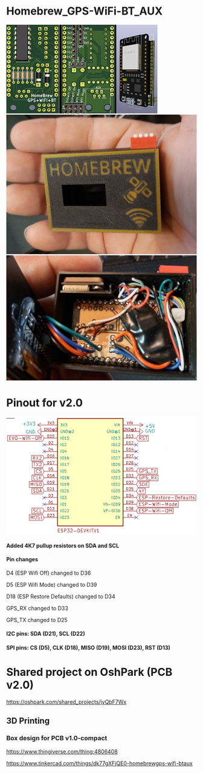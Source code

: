 # Homebrew_GPS-WiFi-BT_AUX
![Homebrew compact pcb design](./images/HomeBrew-pcb-design2.jpg)
![Homebrew in a compact box](./images/Homebrew.jpg)
![Homebrew inside the compact box](./images/Homebrew-inside.jpg)

# Pinout for v2.0
![ESP32 Pinout](./images/pinout.png)

#### Added 4K7 pullup resistors on SDA and SCL

#### Pin changes

D4 (ESP Wifi Off) changed to D36

D5 (ESP Wifi Mode) changed to D39

D18 (ESP Restore Defaults) changed to D34

GPS_RX changed to D33

GPS_TX changed to D25

#### I2C pins: SDA (D21), SCL (D22)

#### SPI pins: CS (D5), CLK (D18), MISO (D19), MOSI (D23), RST (D13)

# Shared project on OshPark (PCB v2.0)
https://oshpark.com/shared_projects/jyQbF7Wx


## 3D Printing
### Box design for PCB v1.0-compact
https://www.thingiverse.com/thing:4806408

https://www.tinkercad.com/things/dk77gXFjQE0-homebrewgps-wifi-btaux

